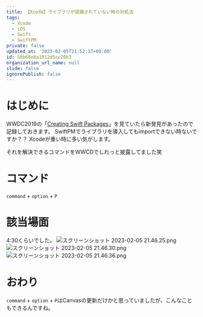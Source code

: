 ```yaml
---
title: 【Xcode】ライブラリが認識されていない時の対処法
tags:
  - Xcode
  - iOS
  - Swift
  - SwiftPM
private: false
updated_at: '2023-02-05T21:52:37+09:00'
id: 58b68e8a1812d5cc20b3
organization_url_name: null
slide: false
ignorePublish: false
---
```

# はじめに
WWDC2019の「[Creating Swift Packages](https://developer.apple.com/videos/play/wwdc2019/410)」を見ていたら新発見があったので記録しておきます。
SwiftPMでライブラリを導入してもimportできない時ないですか？？
Xcodeが重い時に多い気がします。

それを解決できるコマンドをWWCDでしれっと披露してました笑

# コマンド
`command` + `option` + `P`

# 該当場面
4:30くらいでした。
![スクリーンショット 2023-02-05 21.46.25.png](https://qiita-image-store.s3.ap-northeast-1.amazonaws.com/0/1745371/1dc080a6-54d2-fd99-a72a-4d4f022bbc19.png)
![スクリーンショット 2023-02-05 21.46.30.png](https://qiita-image-store.s3.ap-northeast-1.amazonaws.com/0/1745371/9313db5d-f554-78bc-46d9-8a42c14eba8e.png)
![スクリーンショット 2023-02-05 21.46.36.png](https://qiita-image-store.s3.ap-northeast-1.amazonaws.com/0/1745371/bd2d1fe3-9bd3-6578-fd8a-49b7221cee69.png)

# おわり
`command` + `option` + `P`はCanvasの更新だけかと思っていましたが、こんなこともできるんですね。
